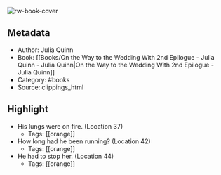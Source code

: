 ![rw-book-cover](https://readwise-assets.s3.amazonaws.com/static/images/default-book-icon-2.dae1dc4d332b.png)

## Metadata
- Author: Julia Quinn
- Book: [[Books/On the Way to the Wedding With 2nd Epilogue - Julia Quinn - Julia Quinn|On the Way to the Wedding With 2nd Epilogue - Julia Quinn]]
- Category: #books
- Source: clippings_html

## Highlight
- His lungs were on fire. (Location 37)
    - Tags: [[orange]] 
- How long had he been running? (Location 42)
    - Tags: [[orange]] 
- He had to stop her. (Location 44)
    - Tags: [[orange]] 

